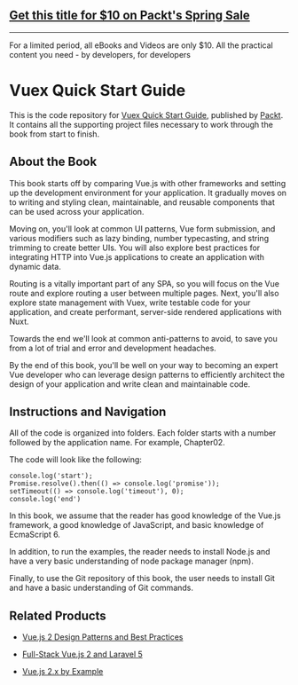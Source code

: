 ## [Get this title for $10 on Packt's Spring Sale](https://www.packt.com/B10181?utm_source=github&utm_medium=packt-github-repo&utm_campaign=spring_10_dollar_2022)
-----
For a limited period, all eBooks and Videos are only $10. All the practical content you need \- by developers, for developers

# Vuex Quick Start Guide
This is the code repository for [Vuex Quick Start Guide](https://www.packtpub.com/web-development/vuex-quick-start-guide?utm_source=github&utm_medium=repository&utm_campaign=9781788999939), published by [Packt](https://www.packtpub.com/?utm_source=github). It contains all the supporting project files necessary to work through the book from start to finish.
## About the Book
This book starts off by comparing Vue.js with other frameworks and setting up the development environment for your application. It gradually moves on to writing and styling clean, maintainable, and reusable components that can be used across your application.

Moving on, you'll look at common UI patterns, Vue form submission, and various modifiers such as lazy binding, number typecasting, and string trimming to create better UIs. You will also explore best practices for integrating HTTP into Vue.js applications to create an application with dynamic data.

Routing is a vitally important part of any SPA, so you will focus on the Vue route and explore routing a user between multiple pages. Next, you'll also explore state management with Vuex, write testable code for your application, and create performant, server-side rendered applications with Nuxt.

Towards the end we'll look at common anti-patterns to avoid, to save you from a lot of trial and error and development headaches.

By the end of this book, you'll be well on your way to becoming an expert Vue developer who can leverage design patterns to efficiently architect the design of your application and write clean and maintainable code.


## Instructions and Navigation
All of the code is organized into folders. Each folder starts with a number followed by the application name. For example, Chapter02.



The code will look like the following:
```
console.log('start');
Promise.resolve().then(() => console.log('promise'));
setTimeout(() => console.log('timeout'), 0);
console.log('end')
```

In this book, we assume that the reader has good knowledge of the Vue.js framework, a good knowledge of JavaScript, and basic knowledge of EcmaScript 6.

In addition, to run the examples, the reader needs to install Node.js and have a very basic understanding of node package manager (npm).

Finally, to use the Git repository of this book, the user needs to install Git and have a basic understanding of Git commands.

## Related Products
* [Vue.js 2 Design Patterns and Best Practices](https://www.packtpub.com/web-development/vuejs-design-patterns-and-best-practices?utm_source=github&utm_medium=repository&utm_campaign=9781788839792)

* [Full-Stack Vue.js 2 and Laravel 5](https://www.packtpub.com/application-development/full-stack-vuejs-2-and-laravel-5?utm_source=github&utm_medium=repository&utm_campaign=9781788299589)

* [Vue.js 2.x by Example](https://www.packtpub.com/application-development/vuejs-2x-example?utm_source=github&utm_medium=repository&utm_campaign=9781788293464)

